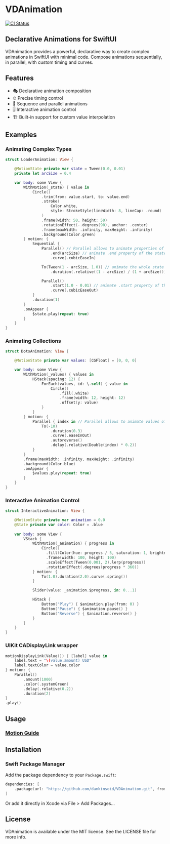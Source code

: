 # VDAnimation

[![CI Status](https://img.shields.io/travis/dankinsoid/VDAnimation.svg?style=flat)](https://travis-ci.org/dankinsoid/VDAnimation)

## Declarative Animations for SwiftUI

VDAnimation provides a powerful, declarative way to create complex animations in SwiftUI with minimal code. Compose animations sequentially, in parallel, with custom timing and curves.

## Features

- 🎭 Declarative animation composition
- ⏱ Precise timing control
- 🔄 Sequence and parallel animations
- 🎚 Interactive animation control
- 🏗 Built-in support for custom value interpolation

## Examples

### Animating Complex Types

```swift
struct LoaderAnimation: View {

    @MotionState private var state = Tween(0.0, 0.01)
    private let arcSize = 0.4

    var body: some View {
        WithMotion(_state) { value in
            Circle()
                .trim(from: value.start, to: value.end)
                .stroke(
                    Color.white,
                    style: StrokeStyle(lineWidth: 8, lineCap: .round)
                )
                .frame(width: 50, height: 50)
                .rotationEffect(-.degrees(90), anchor: .center)
                .frame(maxWidth: .infinity, maxHeight: .infinity)
                .background(Color.green)
        } motion: {
            Sequential {
                Parallel() // Parallel allows to animate properties of the state independently
                    .end(arcSize) // animate .end property of the state
                    .curve(.cubicEaseIn)

                To(Tween(1 - arcSize, 1.0)) // animate the whole state
                    .duration(.relative((1 - arcSize) / (1 + arcSize))) // compute duration to make speed of the animation constant

                Parallel()
                    .start(1.0 - 0.01) // animate .start property of the state
                    .curve(.cubicEaseOut)
            }
            .duration(1)
        }
        .onAppear {
            $state.play(repeat: true)
        }
    }
}
```

### Animating Collections

```swift
struct DotsAnimation: View {

    @MotionState private var values: [CGFloat] = [0, 0, 0]

    var body: some View {
        WithMotion(_values) { values in
            HStack(spacing: 12) {
                ForEach(values, id: \.self) { value in
                    Circle()
                        .fill(.white)
                        .frame(width: 12, height: 12)
                        .offset(y: value)
                }
            }
        } motion: {
            Parallel { index in // Parallel allows to animate values of collections independently
                To(-10)
                    .duration(0.3)
                    .curve(.easeInOut)
                    .autoreverse()
                    .delay(.relative(Double(index) * 0.2))
            }
        }
        .frame(maxWidth: .infinity, maxHeight: .infinity)
        .background(Color.blue)
        .onAppear {
            $values.play(repeat: true)
        }
    }
}
```

### Interactive Animation Control

```swift
struct InteractiveAnimation: View {

    @MotionState private var animation = 0.0
    @State private var color: Color = .blue
    
    var body: some View {
        VStack {
            WithMotion(_animation) { progress in
                Circle()
                  .fill(Color(hue: progress / 5, saturation: 1, brightness: 1))
                  .frame(width: 100, height: 100)
                  .scaleEffect(Tween(0.001, 2).lerp(progress))
                  .rotationEffect(.degrees(progress * 360))
            } motion: {
                To(1.0).duration(2.0).curve(.spring())
            }

            Slider(value: _animation.$progress, in: 0...1)

            HStack {
                Button("Play") { $animation.play(from: 0) }
                Button("Pause") { $animation.pause() }
                Button("Reverse") { $animation.reverse() }
            }
        }
    }
}
```

### UIKit CADisplayLink wrapper

```swift
motionDisplayLink(Value()) { [label] value in
    label.text = "\(value.amount) USD"
    label.textColor = value.color
} motion: {
    Parallel()
        .amount(1000)
        .color(.systemGreen)
        .delay(.relative(0.2))
        .duration(2)
}
.play()
```

## Usage

### [Motion Guide](MOTION_GUIDE.md)

## Installation

### Swift Package Manager

Add the package dependency to your `Package.swift`:

```swift
dependencies: [
    .package(url: "https://github.com/dankinsoid/VDAnimation.git", from: "2.0.0")
]
```

Or add it directly in Xcode via File > Add Packages...

## License

VDAnimation is available under the MIT license. See the LICENSE file for more info.

